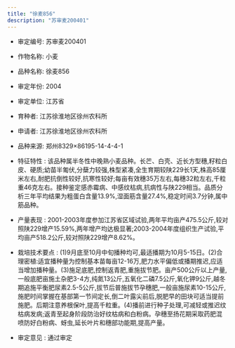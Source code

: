 ```yaml
---
title: "徐麦856"
description: "苏审麦200401"
---
```

* 审定编号:  苏审麦200401

*  作物名称:  小麦

*  品种名称:  徐麦856

*  审定年份:  2004

*  审定单位:  江苏省

* 育种者:  江苏徐淮地区徐州农科所

*  申请者:  江苏徐淮地区徐州农科所

*  品种来源:  郑州8329×86195-14-4-4-1

*  特征特性 : 
该品种属半冬性中晚熟小麦品种。长芒、白壳、近长方型穗,籽粒白皮、硬质;幼苗半匍伏,分蘖力较强,株型紧凑,全生育期较陕229长1天,株高85厘米左右,耐肥抗倒性较好,抗寒性较好;每亩有效穗35万左右,每穗32粒左右,千粒重46克左右。接种鉴定感赤霉病、中感纹枯病,抗病性与陕229相当。品质分析三年平均结果为粗蛋白含量13.9%,湿面筋含量27.4%,稳定时间3.7分钟,属中筋品种。
 
*  产量表现 : 
2001-2003年度参加江苏省区域试验,两年平均亩产475.5公斤,较对照陕229增产15.59%,两年增产均达极显著;2003-2004年度组织生产试验,平均亩产518.2公斤,较对照陕229增产8.62%。

*  栽培技术要点 : 
(1)9月底至10月中旬播种均可,最适播期为10月5-15日。(2)合理密植:适宜播种量为控制基本苗每亩12-16万,肥力水平偏低或播期推迟,应适当增加播种量。(3)施足底肥,控制返青肥,重施拔节肥。亩产500公斤以上产量,一般底肥亩施土杂肥3-4方,纯氮13公斤,五氧化二磷7.5公斤,氧化钾9公斤,越冬期追施平衡肥尿素2.5-5公斤,拔节后普施拔节孕穗肥,一般亩施尿素10-15公斤,施肥时间掌握在基部第一节间定长,倒二叶露尖前后,脱肥早的田块可适当提前施肥。后期注意养根保叶,提高千粒重。(4)播前进行种子处理,可减轻或推迟纹枯病发病;返青至起身阶段防治好纹枯病和白粉病。孕穗至扬花期采取药肥混喷防好白粉病、蚜虫,延长叶片和穗部功能期,提高产量。

*  审定意见 : 
通过审定
